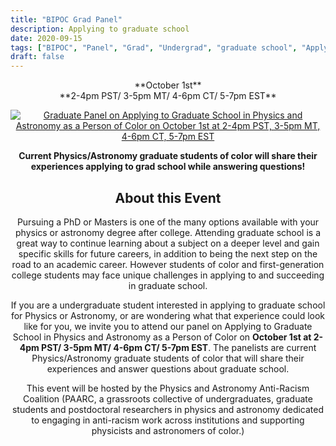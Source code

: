 ```yaml
---
title: "BIPOC Grad Panel"
description: Applying to graduate school
date: 2020-09-15
tags: ["BIPOC", "Panel", "Grad", "Undergrad", "graduate school", "Applying"]
draft: false
---
```

<div align="center">**October 1st**<div>
<div align="center">**2-4pm PST/ 3-5pm MT/ 4-6pm CT/ 5-7pm EST**<div>

[![Graduate Panel on Applying to Graduate School in Physics and Astronomy as a Person of Color on October 1st at 2-4pm PST, 3-5pm MT, 4-6pm CT, 5-7pm EST](https://paarc.info/BIPOC_Graduate_Panel_long_gif.gif)](https://www.eventbrite.com/e/120489771149/)

**Current Physics/Astronomy graduate students of color will share their experiences applying to grad school while answering questions!**

About this Event
--------
Pursuing a PhD or Masters is one of the many options available with your physics or astronomy degree after college. Attending graduate school is a great way to continue learning about a subject on a deeper level and gain specific skills for future careers, in addition to being the next step on the road to an academic career. However students of color and first-generation college students may face unique challenges in applying to and succeeding in graduate school.

If you are a undergraduate student interested in applying to graduate school for Physics or Astronomy, or are wondering what that experience could look like for you, we invite you to attend our panel on Applying to Graduate School in Physics and Astronomy as a Person of Color on **October 1st at 2-4pm PST/ 3-5pm MT/ 4-6pm CT/ 5-7pm EST**. The panelists are current Physics/Astronomy graduate students of color that will share their experiences and answer questions about graduate school.

This event will be hosted by the Physics and Astronomy Anti-Racism Coalition (PAARC, a grassroots collective of undergraduates, graduate students and postdoctoral researchers in physics and astronomy dedicated to engaging in anti-racism work across institutions and supporting physicists and astronomers of color.)

